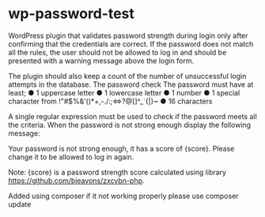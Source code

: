 # wp-password-test
WordPress plugin that validates password strength during login only after confirming that the credentials are correct. If the password does not match all the rules, the user should not be allowed to log in and should be presented with a warning message above the login form.

The plugin should also keep a count of the number of unsuccessful login attempts in the database.
The password check
The password must have at least;
●	1 uppercase letter
●	1 lowercase letter
●	1 number
●	1 special character from !"#$%&'()*+,-./:;<=>?@[\]^_`{|}~
●	16 characters

A single regular expression must be used to check if the password meets all the criteria. When the password is not strong enough display the following message:

Your password is not strong enough, it has a score of {score}. Please change it to be allowed to log in again.

Note: {score} is a password strength score calculated using library https://github.com/bjeavons/zxcvbn-php.

Added using composer if it not working properly please use composer update

